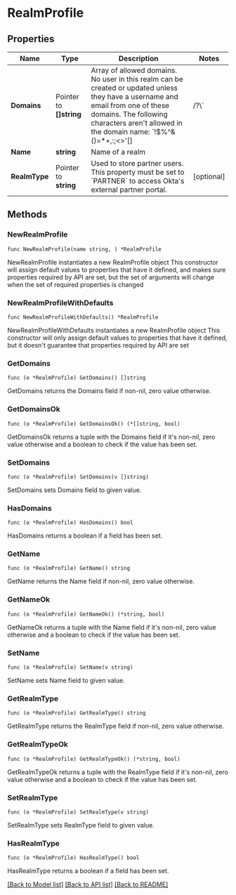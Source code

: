 # RealmProfile

## Properties

Name | Type | Description | Notes
------------ | ------------- | ------------- | -------------
**Domains** | Pointer to **[]string** | Array of allowed domains. No user in this realm can be created or updated unless they have a username and email from one of these domains.  The following characters aren&#39;t allowed in the domain name: &#x60;!$%^&amp;()&#x3D;*+,:;&lt;&gt;&#39;[]|/?\\&#x60; | [optional] 
**Name** | **string** | Name of a realm | 
**RealmType** | Pointer to **string** | Used to store partner users. This property must be set to &#x60;PARTNER&#x60; to access Okta&#39;s external partner portal. | [optional] 

## Methods

### NewRealmProfile

`func NewRealmProfile(name string, ) *RealmProfile`

NewRealmProfile instantiates a new RealmProfile object
This constructor will assign default values to properties that have it defined,
and makes sure properties required by API are set, but the set of arguments
will change when the set of required properties is changed

### NewRealmProfileWithDefaults

`func NewRealmProfileWithDefaults() *RealmProfile`

NewRealmProfileWithDefaults instantiates a new RealmProfile object
This constructor will only assign default values to properties that have it defined,
but it doesn't guarantee that properties required by API are set

### GetDomains

`func (o *RealmProfile) GetDomains() []string`

GetDomains returns the Domains field if non-nil, zero value otherwise.

### GetDomainsOk

`func (o *RealmProfile) GetDomainsOk() (*[]string, bool)`

GetDomainsOk returns a tuple with the Domains field if it's non-nil, zero value otherwise
and a boolean to check if the value has been set.

### SetDomains

`func (o *RealmProfile) SetDomains(v []string)`

SetDomains sets Domains field to given value.

### HasDomains

`func (o *RealmProfile) HasDomains() bool`

HasDomains returns a boolean if a field has been set.

### GetName

`func (o *RealmProfile) GetName() string`

GetName returns the Name field if non-nil, zero value otherwise.

### GetNameOk

`func (o *RealmProfile) GetNameOk() (*string, bool)`

GetNameOk returns a tuple with the Name field if it's non-nil, zero value otherwise
and a boolean to check if the value has been set.

### SetName

`func (o *RealmProfile) SetName(v string)`

SetName sets Name field to given value.


### GetRealmType

`func (o *RealmProfile) GetRealmType() string`

GetRealmType returns the RealmType field if non-nil, zero value otherwise.

### GetRealmTypeOk

`func (o *RealmProfile) GetRealmTypeOk() (*string, bool)`

GetRealmTypeOk returns a tuple with the RealmType field if it's non-nil, zero value otherwise
and a boolean to check if the value has been set.

### SetRealmType

`func (o *RealmProfile) SetRealmType(v string)`

SetRealmType sets RealmType field to given value.

### HasRealmType

`func (o *RealmProfile) HasRealmType() bool`

HasRealmType returns a boolean if a field has been set.


[[Back to Model list]](../README.md#documentation-for-models) [[Back to API list]](../README.md#documentation-for-api-endpoints) [[Back to README]](../README.md)


